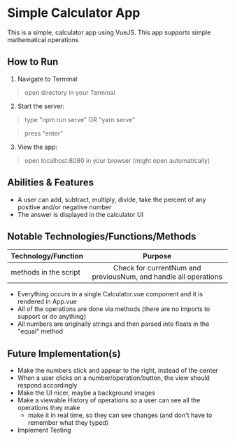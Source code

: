 # Simple Calculator App

This is a simple, calculator app using VueJS. This app supports simple mathematical operations 


## How to Run

1. Navigate to Terminal

> open directory in your Terminal

2. Start the server:

> type "npm run serve" OR "yarn serve"

> press "enter"

3. View the app:

> open localhost:8080 in your browser (might open automatically)


## Abilities & Features

* A user can add, subtract, multiply, divide, take the percent of any positive and/or negative number 
* The answer is displayed in the calculator UI


## Notable Technologies/Functions/Methods

| Technology/Function   | Purpose                                                          |
| --------------------- |:----------------------------------------------------------------:|
| methods in the script | Check for currentNum and previousNum, and handle all operations  |

* Everything occurs in a single Calculator.vue component and it is rendered in App.vue
* All of the operations are done via methods (there are no imports to support or do anything)
* All numbers are originally strings and then parsed into floats in the "equal" method


## Future Implementation(s)

* Make the numbers stick and appear to the right, instead of the center
* When a user clicks on a number/operation/button, the view should respond accordingly 
* Make the UI nicer, maybe a background images
* Make a viewable History of operations so a user can see all the operations they make 
  - make it in real time, so they can see changes (and don't have to remember what they typed)
* Implement Testing 

